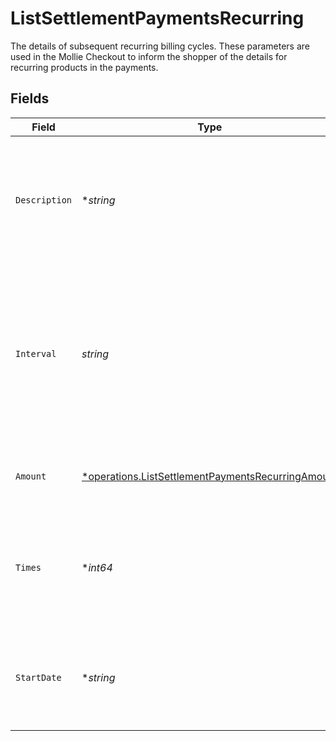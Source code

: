 # ListSettlementPaymentsRecurring

The details of subsequent recurring billing cycles. These parameters are used in the Mollie Checkout
to inform the shopper of the details for recurring products in the payments.


## Fields

| Field                                                                                                                                            | Type                                                                                                                                             | Required                                                                                                                                         | Description                                                                                                                                      | Example                                                                                                                                          |
| ------------------------------------------------------------------------------------------------------------------------------------------------ | ------------------------------------------------------------------------------------------------------------------------------------------------ | ------------------------------------------------------------------------------------------------------------------------------------------------ | ------------------------------------------------------------------------------------------------------------------------------------------------ | ------------------------------------------------------------------------------------------------------------------------------------------------ |
| `Description`                                                                                                                                    | **string*                                                                                                                                        | :heavy_minus_sign:                                                                                                                               | A description of the recurring item. If not present, the main description of the item will be used.                                              | Gym subscription                                                                                                                                 |
| `Interval`                                                                                                                                       | *string*                                                                                                                                         | :heavy_check_mark:                                                                                                                               | Cadence unit of the recurring item. For example: `12 months`, `52 weeks` or `365 days`.<br/><br/>Possible values: `... days`, `... weeks`, `... months`. | 12 months                                                                                                                                        |
| `Amount`                                                                                                                                         | [*operations.ListSettlementPaymentsRecurringAmount](../../models/operations/listsettlementpaymentsrecurringamount.md)                            | :heavy_minus_sign:                                                                                                                               | Total amount and currency of the recurring item.                                                                                                 |                                                                                                                                                  |
| `Times`                                                                                                                                          | **int64*                                                                                                                                         | :heavy_minus_sign:                                                                                                                               | Total number of charges for the subscription to complete. Leave empty for ongoing subscription.                                                  | 1                                                                                                                                                |
| `StartDate`                                                                                                                                      | **string*                                                                                                                                        | :heavy_minus_sign:                                                                                                                               | The start date of the subscription if it does not start right away (format `YYYY-MM-DD`)                                                         | 2024-12-12                                                                                                                                       |